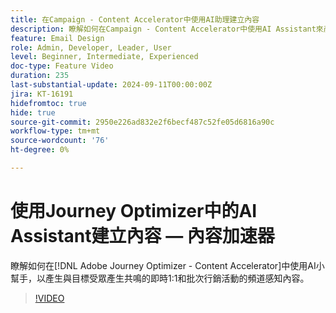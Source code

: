 ```yaml
---
title: 在Campaign - Content Accelerator中使用AI助理建立內容
description: 瞭解如何在Campaign - Content Accelerator中使用AI Assistant來產生管道感知內容，以用於即時1:1和批次行銷活動，與目標受眾產生共鳴。
feature: Email Design
role: Admin, Developer, Leader, User
level: Beginner, Intermediate, Experienced
doc-type: Feature Video
duration: 235
last-substantial-update: 2024-09-11T00:00:00Z
jira: KT-16191
hidefromtoc: true
hide: true
source-git-commit: 2950e226ad832e2f6becf487c52fe05d6816a90c
workflow-type: tm+mt
source-wordcount: '76'
ht-degree: 0%

---
```



# 使用Journey Optimizer中的AI Assistant建立內容 — 內容加速器

瞭解如何在[!DNL Adobe Journey Optimizer - Content Accelerator]中使用AI小幫手，以產生與目標受眾產生共鳴的即時1:1和批次行銷活動的頻道感知內容。

>[!VIDEO](https://video.tv.adobe.com/v/3433552/?learn=on)
